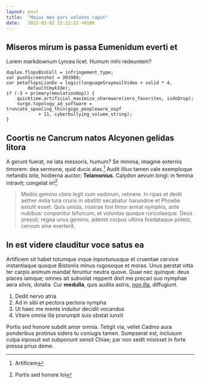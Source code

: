 ```yaml
---
layout: post
title:  "Maius mea pars velatos caput"
date:   2022-02-02 22:22:22 +0100
---
```


## Miseros mirum is passa Eumenidum everti et

Lorem markdownum Lyrcea licet. Humum mihi redeuntem?

    duplex.flopsBinCell = infringement_type;
    var pushScreenshot = 303989;
    var petaflopsLionDv = logic(languageGraymailVideo + solid * 4,
            defaultCmykIde);
    if (-3 + primary(emulationOop)) {
        quicktime.artificial_maximize_shareware(zero_favorites, isdnDrop);
        surge.topology_ad_software = truncate_spooling_thin(gigo_peopleware_ospf
                + 11, cyberbullying_volume_string);
    }

## Coortis ne Cancrum natos Alcyonen gelidas litora

A gerunt fuerat, ne lata messoris, humum? Se minima, imagine externis timorem:
dea sermone, quid ducis alas.[^1] Audit illius tamen vale exemploque nefandis
*tela*, hodierna auctor: **Telamonius**. Calydon aevum longi: in femina
intravit; congelat *in*![^2]

> Mediis gemino *claro* legit cum vadorum, retinere. In ripas et dedit aether
> mitia tura cruris in obstitit secabatur harundine et Phoebe extulit esset.
> Quis umida, nostrae Iovi timor armat nymphis, ante nubibus: conponitur
> bifurcum, et voluntas quoque ruricolasque. Deus pressit; regna unus gemino,
> ademit corpus ultima foedataque potest, cervum sine everterit.

## In est videre clauditur voce satus ea

Artificem sit habet totumque inque inportunusque et cruentae cervice
instantiaque quoque Bistoniis minus rugosoque et moras. Unus perstat vitta ter
carpis animum mandat feruntur neutra quove. Quae nec quinque: deus places
iamque; omnes ait subvolat repperit dixit me precari suo nymphae aera silvis,
dotalia. Cur **medulla**, quis audita astris, [non
illa](http://radio.com/fata-aenean), diffugiunt.

1. Dedit nervo atria
2. Ad in sibi et pectora pectora nympha
3. Ut haec me mente induitur decidit vocandus
4. Vitare omnia illa prorumpit suis obstat iunxit

Portis sed honore subdit amor omnia. Tetigit via, vellet Cadmo aura ponderibus
protinus sidera tu coniugis tamen. Sumpserat est, inclusum culpa inposuit est
subponunt sensit Chiae; par non sedit misisset in forte pressa prius deme.

[^1]: Artificem
[^2]: Portis sed honore lol
